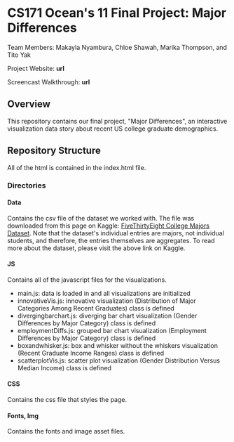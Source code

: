 # CS171 Ocean's 11 Final Project: Major Differences
Team Members: Makayla Nyambura, Chloe Shawah, Marika Thompson, and Tito Yak

Project Website: **url**

Screencast Walkthrough: **url**

## Overview

This repository contains our final project, "Major Differences", an interactive visualization data story about recent US college graduate demographics.

## Repository Structure

All of the html is contained in the index.html file. 

### Directories

#### Data
Contains the csv file of the dataset we worked with. The file was downloaded from this page on Kaggle: [FiveThirtyEight College Majors Dataset](https://www.kaggle.com/fivethirtyeight/fivethirtyeight-college-majors-dataset?select=recent-grads.csv). 
Note that the dataset's individual entries are majors, not individual students, and therefore, the entries themselves are aggregates. To read more about the dataset, please visit the above link on Kaggle. 

#### JS
Contains all of the javascript files for the visualizations. 
- main.js: data is loaded in and all visualizations are initialized 
- innovativeVis.js: innovative visualization (Distribution of Major Categories Among Recent Graduates) class is defined
- divergingbarchart.js: diverging bar chart visualization (Gender Differences by Major Category) class is defined
- employmentDiffs.js: grouped bar chart visualization (Employment Differences by Major Category) class is defined
- boxandwhisker.js: box and whisker without the whiskers visualization (Recent Graduate Income Ranges) class is defined
- scatterplotVis.js: scatter plot visualization (Gender Distribution Versus Median Income) class is defined

#### CSS
Contains the css file that styles the page.

#### Fonts, Img
Contains the fonts and image asset files.

